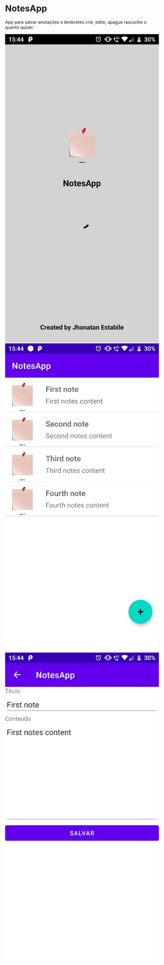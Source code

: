 # NotesApp

App para salvar anotações e lembretes crie, edite, apague rascunhe o quanto quizer.

![](app/src/main/res/drawable/splash.jpeg) ![](app/src/main/res/drawable/note_list.jpeg) ![](app/src/main/res/drawable/edit_note.jpeg)
